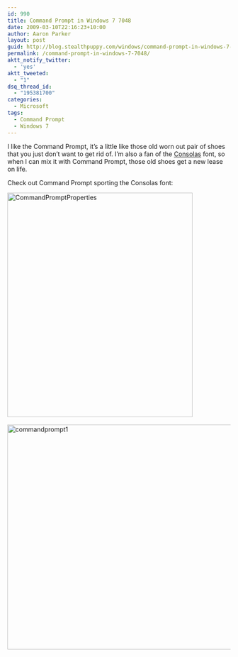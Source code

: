 ```yaml
---
id: 990
title: Command Prompt in Windows 7 7048
date: 2009-03-10T22:16:23+10:00
author: Aaron Parker
layout: post
guid: http://blog.stealthpuppy.com/windows/command-prompt-in-windows-7-7048
permalink: /command-prompt-in-windows-7-7048/
aktt_notify_twitter:
  - 'yes'
aktt_tweeted:
  - "1"
dsq_thread_id:
  - "195381700"
categories:
  - Microsoft
tags:
  - Command Prompt
  - Windows 7
---
```

I like the Command Prompt, it’s a little like those old worn out pair of shoes that you just don’t want to get rid of. I’m also a fan of the [Consolas](http://www.microsoft.com/DOWNLOADS/details.aspx?familyid=22E69AE4-7E40-4807-8A86-B3D36FAB68D3&displaylang=en) font, so when I can mix it with Command Prompt, those old shoes get a new lease on life.

Check out Command Prompt sporting the Consolas font:

<img style="border-right-width: 0px; display: inline; border-top-width: 0px; border-bottom-width: 0px; border-left-width: 0px" title="CommandPromptProperties" src="{{site.baseurl}}/media/2009/03/commandpromptproperties.png" border="0" alt="CommandPromptProperties" width="418" height="506" />  

<img class="size-full wp-image-992 alignnone" title="commandprompt1" src="{{site.baseurl}}/media/2009/03/commandprompt1.png" alt="commandprompt1" width="581" height="507" srcset="{{site.baseurl}}/media/2009/03/commandprompt1.png 581w, {{site.baseurl}}/media/2009/03/commandprompt1-300x261.png 300w" sizes="(max-width: 581px) 100vw, 581px" />